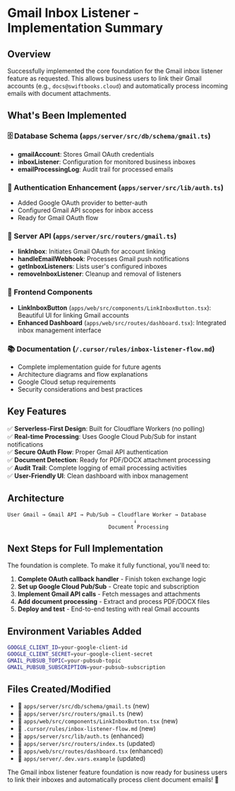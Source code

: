 # Gmail Inbox Listener - Implementation Summary

## Overview
Successfully implemented the core foundation for the Gmail inbox listener feature as requested. This allows business users to link their Gmail accounts (e.g., `docs@swiftbooks.cloud`) and automatically process incoming emails with document attachments.

## What's Been Implemented

### 🗄️ Database Schema (`apps/server/src/db/schema/gmail.ts`)
- **gmailAccount**: Stores Gmail OAuth credentials
- **inboxListener**: Configuration for monitored business inboxes
- **emailProcessingLog**: Audit trail for processed emails

### 🔐 Authentication Enhancement (`apps/server/src/lib/auth.ts`)
- Added Google OAuth provider to better-auth
- Configured Gmail API scopes for inbox access
- Ready for Gmail OAuth flow

### 🚀 Server API (`apps/server/src/routers/gmail.ts`)
- **linkInbox**: Initiates Gmail OAuth for account linking
- **handleEmailWebhook**: Processes Gmail push notifications
- **getInboxListeners**: Lists user's configured inboxes
- **removeInboxListener**: Cleanup and removal of listeners

### 🎨 Frontend Components
- **LinkInboxButton** (`apps/web/src/components/LinkInboxButton.tsx`): Beautiful UI for linking Gmail accounts
- **Enhanced Dashboard** (`apps/web/src/routes/dashboard.tsx`): Integrated inbox management interface

### 📚 Documentation (`/.cursor/rules/inbox-listener-flow.md`)
- Complete implementation guide for future agents
- Architecture diagrams and flow explanations
- Google Cloud setup requirements
- Security considerations and best practices

## Key Features

✅ **Serverless-First Design**: Built for Cloudflare Workers (no polling)  
✅ **Real-time Processing**: Uses Google Cloud Pub/Sub for instant notifications  
✅ **Secure OAuth Flow**: Proper Gmail API authentication  
✅ **Document Detection**: Ready for PDF/DOCX attachment processing  
✅ **Audit Trail**: Complete logging of email processing activities  
✅ **User-Friendly UI**: Clean dashboard with inbox management  

## Architecture

```
User Gmail → Gmail API → Pub/Sub → Cloudflare Worker → Database
                                        ↓
                                Document Processing
```

## Next Steps for Full Implementation

The foundation is complete. To make it fully functional, you'll need to:

1. **Complete OAuth callback handler** - Finish token exchange logic
2. **Set up Google Cloud Pub/Sub** - Create topic and subscription
3. **Implement Gmail API calls** - Fetch messages and attachments
4. **Add document processing** - Extract and process PDF/DOCX files
5. **Deploy and test** - End-to-end testing with real Gmail accounts

## Environment Variables Added

```bash
GOOGLE_CLIENT_ID=your-google-client-id
GOOGLE_CLIENT_SECRET=your-google-client-secret
GMAIL_PUBSUB_TOPIC=your-pubsub-topic
GMAIL_PUBSUB_SUBSCRIPTION=your-pubsub-subscription
```

## Files Created/Modified

- 📁 `apps/server/src/db/schema/gmail.ts` (new)
- 📁 `apps/server/src/routers/gmail.ts` (new)
- 📁 `apps/web/src/components/LinkInboxButton.tsx` (new)
- 📁 `.cursor/rules/inbox-listener-flow.md` (new)
- 📄 `apps/server/src/lib/auth.ts` (enhanced)
- 📄 `apps/server/src/routers/index.ts` (updated)
- 📄 `apps/web/src/routes/dashboard.tsx` (enhanced)
- 📄 `apps/server/.dev.vars.example` (updated)

The Gmail inbox listener feature foundation is now ready for business users to link their inboxes and automatically process client document emails! 🚀